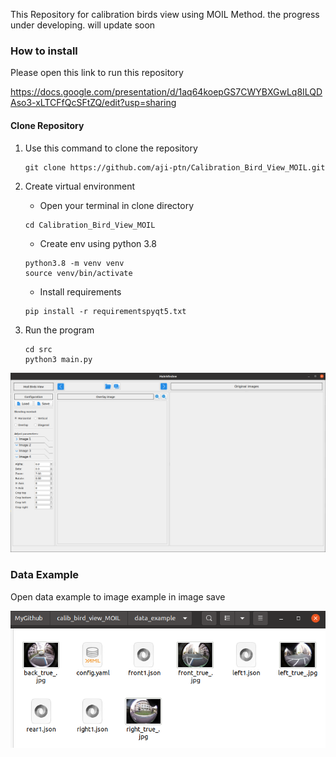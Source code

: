 This Repository for calibration birds view using MOIL Method. the progress under developing. will update soon

### How to install
Please open this link to run this repository 

https://docs.google.com/presentation/d/1aq64koepGS7CWYBXGwLq8ILQDAso3-xLTCFfQcSFtZQ/edit?usp=sharing 

#### Clone Repository
1. Use this command to clone the repository
    ```
    git clone https://github.com/aji-ptn/Calibration_Bird_View_MOIL.git
    ```

2. Create virtual environment
   - Open your terminal in clone directory
   ```
   cd Calibration_Bird_View_MOIL
   ```
   - Create env using python 3.8
   ```
   python3.8 -m venv venv
   source venv/bin/activate
   ```
   - Install requirements
   ```
   pip install -r requirementspyqt5.txt 
   ```
   
3. Run the program
   ```
   cd src
   python3 main.py
   ```

![img.png](assets/home.png)

### Data Example
Open data example to image example in image save

![img.png](assets/data_example.png)
